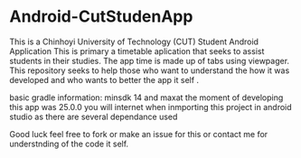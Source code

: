 # Android-CutStudenApp
This is a Chinhoyi University of Technology (CUT) Student Android Application 
This is primary a timetable aplication that seeks to assist students in their studies.
The app time is made up of tabs using viewpager.
This repository seeks to help those who want to understand the how it was developed and who wants to better the app it self .

basic gradle information: minsdk 14  and maxat the moment of developing this app was 25.0.0
you will internet when inmporting this project in android studio as there are several dependance used


Good luck feel free to fork or make an issue for this or contact me for understnding of the code it self.
